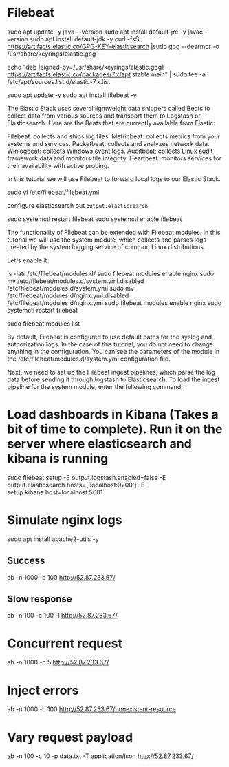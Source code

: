 # Filebeat

sudo apt update -y
java --version
sudo apt install default-jre -y
javac -version
sudo apt install default-jdk -y
curl -fsSL https://artifacts.elastic.co/GPG-KEY-elasticsearch |sudo gpg --dearmor -o /usr/share/keyrings/elastic.gpg

echo "deb [signed-by=/usr/share/keyrings/elastic.gpg] https://artifacts.elastic.co/packages/7.x/apt stable main" | sudo tee -a /etc/apt/sources.list.d/elastic-7.x.list

sudo apt update -y 
sudo apt install filebeat -y

The Elastic Stack uses several lightweight data shippers called Beats to collect data from various sources and transport them to Logstash or Elasticsearch. Here are the Beats that are currently available from Elastic:

Filebeat: collects and ships log files.
Metricbeat: collects metrics from your systems and services.
Packetbeat: collects and analyzes network data.
Winlogbeat: collects Windows event logs.
Auditbeat: collects Linux audit framework data and monitors file integrity.
Heartbeat: monitors services for their availability with active probing.

In this tutorial we will use Filebeat to forward local logs to our Elastic Stack.




sudo vi /etc/filebeat/filebeat.yml

configure elasticsearch out `output.elasticsearch`

sudo systemctl restart filebeat
sudo systemctl enable filebeat

The functionality of Filebeat can be extended with Filebeat modules. In this tutorial we will use the system module, which collects and parses logs created by the system logging service of common Linux distributions.

Let's enable it:

ls -latr  /etc/filebeat/modules.d/
sudo filebeat modules enable nginx
sudo mv  /etc/filebeat/modules.d/system.yml.disabled /etc/filebeat/modules.d/system.yml
sudo mv  /etc/filebeat/modules.d/nginx.yml.disabled /etc/filebeat/modules.d/nginx.yml
sudo filebeat modules enable nginx
sudo systemctl restart filebeat


sudo filebeat modules list

By default, Filebeat is configured to use default paths for the syslog and authorization logs. In the case of this tutorial, you do not need to change anything in the configuration. You can see the parameters of the module in the /etc/filebeat/modules.d/system.yml configuration file.

Next, we need to set up the Filebeat ingest pipelines, which parse the log data before sending it through logstash to Elasticsearch. To load the ingest pipeline for the system module, enter the following command:

# Load dashboards in Kibana (Takes a bit of time to complete). Run it on the server where elasticsearch and kibana is running

sudo filebeat setup -E output.logstash.enabled=false -E output.elasticsearch.hosts=['localhost:9200'] -E setup.kibana.host=localhost:5601


# Simulate nginx logs
sudo apt install apache2-utils -y

## Success
ab -n 1000 -c 100 http://52.87.233.67/

## Slow response 
ab -n 100 -c 100 -l http://52.87.233.67/

# Concurrent request 
ab -n 1000 -c 5 http://52.87.233.67/

# Inject errors
ab -n 1000 -c 100 http://52.87.233.67/nonexistent-resource

# Vary request payload 
ab -n 100 -c 10 -p data.txt -T application/json http://52.87.233.67/